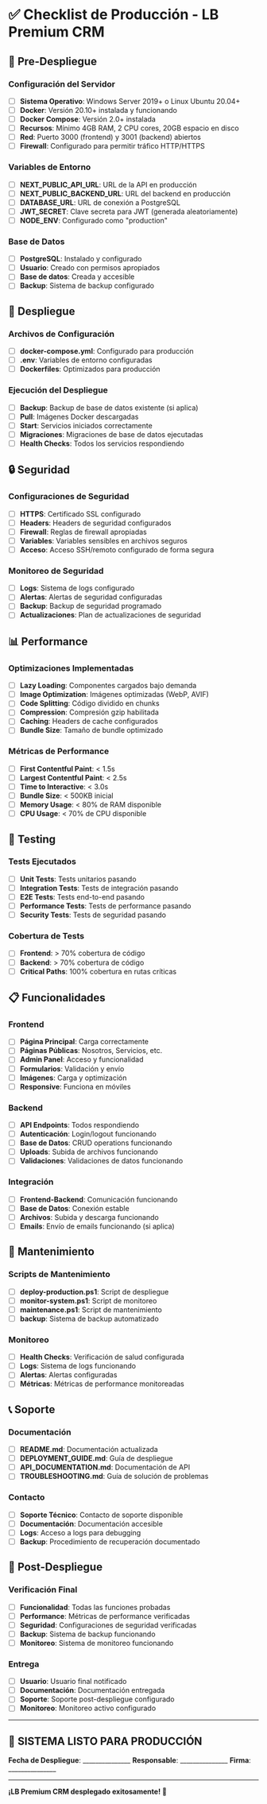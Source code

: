 # ✅ Checklist de Producción - LB Premium CRM

## 🚀 Pre-Despliegue

### **Configuración del Servidor**
- [ ] **Sistema Operativo**: Windows Server 2019+ o Linux Ubuntu 20.04+
- [ ] **Docker**: Versión 20.10+ instalada y funcionando
- [ ] **Docker Compose**: Versión 2.0+ instalada
- [ ] **Recursos**: Mínimo 4GB RAM, 2 CPU cores, 20GB espacio en disco
- [ ] **Red**: Puerto 3000 (frontend) y 3001 (backend) abiertos
- [ ] **Firewall**: Configurado para permitir tráfico HTTP/HTTPS

### **Variables de Entorno**
- [ ] **NEXT_PUBLIC_API_URL**: URL de la API en producción
- [ ] **NEXT_PUBLIC_BACKEND_URL**: URL del backend en producción
- [ ] **DATABASE_URL**: URL de conexión a PostgreSQL
- [ ] **JWT_SECRET**: Clave secreta para JWT (generada aleatoriamente)
- [ ] **NODE_ENV**: Configurado como "production"

### **Base de Datos**
- [ ] **PostgreSQL**: Instalado y configurado
- [ ] **Usuario**: Creado con permisos apropiados
- [ ] **Base de datos**: Creada y accesible
- [ ] **Backup**: Sistema de backup configurado

## 🐳 Despliegue

### **Archivos de Configuración**
- [ ] **docker-compose.yml**: Configurado para producción
- [ ] **.env**: Variables de entorno configuradas
- [ ] **Dockerfiles**: Optimizados para producción

### **Ejecución del Despliegue**
- [ ] **Backup**: Backup de base de datos existente (si aplica)
- [ ] **Pull**: Imágenes Docker descargadas
- [ ] **Start**: Servicios iniciados correctamente
- [ ] **Migraciones**: Migraciones de base de datos ejecutadas
- [ ] **Health Checks**: Todos los servicios respondiendo

## 🔒 Seguridad

### **Configuraciones de Seguridad**
- [ ] **HTTPS**: Certificado SSL configurado
- [ ] **Headers**: Headers de seguridad configurados
- [ ] **Firewall**: Reglas de firewall apropiadas
- [ ] **Variables**: Variables sensibles en archivos seguros
- [ ] **Acceso**: Acceso SSH/remoto configurado de forma segura

### **Monitoreo de Seguridad**
- [ ] **Logs**: Sistema de logs configurado
- [ ] **Alertas**: Alertas de seguridad configuradas
- [ ] **Backup**: Backup de seguridad programado
- [ ] **Actualizaciones**: Plan de actualizaciones de seguridad

## 📊 Performance

### **Optimizaciones Implementadas**
- [ ] **Lazy Loading**: Componentes cargados bajo demanda
- [ ] **Image Optimization**: Imágenes optimizadas (WebP, AVIF)
- [ ] **Code Splitting**: Código dividido en chunks
- [ ] **Compression**: Compresión gzip habilitada
- [ ] **Caching**: Headers de cache configurados
- [ ] **Bundle Size**: Tamaño de bundle optimizado

### **Métricas de Performance**
- [ ] **First Contentful Paint**: < 1.5s
- [ ] **Largest Contentful Paint**: < 2.5s
- [ ] **Time to Interactive**: < 3.0s
- [ ] **Bundle Size**: < 500KB inicial
- [ ] **Memory Usage**: < 80% de RAM disponible
- [ ] **CPU Usage**: < 70% de CPU disponible

## 🧪 Testing

### **Tests Ejecutados**
- [ ] **Unit Tests**: Tests unitarios pasando
- [ ] **Integration Tests**: Tests de integración pasando
- [ ] **E2E Tests**: Tests end-to-end pasando
- [ ] **Performance Tests**: Tests de performance pasando
- [ ] **Security Tests**: Tests de seguridad pasando

### **Cobertura de Tests**
- [ ] **Frontend**: > 70% cobertura de código
- [ ] **Backend**: > 70% cobertura de código
- [ ] **Critical Paths**: 100% cobertura en rutas críticas

## 📋 Funcionalidades

### **Frontend**
- [ ] **Página Principal**: Carga correctamente
- [ ] **Páginas Públicas**: Nosotros, Servicios, etc.
- [ ] **Admin Panel**: Acceso y funcionalidad
- [ ] **Formularios**: Validación y envío
- [ ] **Imágenes**: Carga y optimización
- [ ] **Responsive**: Funciona en móviles

### **Backend**
- [ ] **API Endpoints**: Todos respondiendo
- [ ] **Autenticación**: Login/logout funcionando
- [ ] **Base de Datos**: CRUD operations funcionando
- [ ] **Uploads**: Subida de archivos funcionando
- [ ] **Validaciones**: Validaciones de datos funcionando

### **Integración**
- [ ] **Frontend-Backend**: Comunicación funcionando
- [ ] **Base de Datos**: Conexión estable
- [ ] **Archivos**: Subida y descarga funcionando
- [ ] **Emails**: Envío de emails funcionando (si aplica)

## 🔧 Mantenimiento

### **Scripts de Mantenimiento**
- [ ] **deploy-production.ps1**: Script de despliegue
- [ ] **monitor-system.ps1**: Script de monitoreo
- [ ] **maintenance.ps1**: Script de mantenimiento
- [ ] **backup**: Sistema de backup automatizado

### **Monitoreo**
- [ ] **Health Checks**: Verificación de salud configurada
- [ ] **Logs**: Sistema de logs funcionando
- [ ] **Alertas**: Alertas configuradas
- [ ] **Métricas**: Métricas de performance monitoreadas

## 📞 Soporte

### **Documentación**
- [ ] **README.md**: Documentación actualizada
- [ ] **DEPLOYMENT_GUIDE.md**: Guía de despliegue
- [ ] **API_DOCUMENTATION.md**: Documentación de API
- [ ] **TROUBLESHOOTING.md**: Guía de solución de problemas

### **Contacto**
- [ ] **Soporte Técnico**: Contacto de soporte disponible
- [ ] **Documentación**: Documentación accesible
- [ ] **Logs**: Acceso a logs para debugging
- [ ] **Backup**: Procedimiento de recuperación documentado

## 🎯 Post-Despliegue

### **Verificación Final**
- [ ] **Funcionalidad**: Todas las funciones probadas
- [ ] **Performance**: Métricas de performance verificadas
- [ ] **Seguridad**: Configuraciones de seguridad verificadas
- [ ] **Backup**: Sistema de backup funcionando
- [ ] **Monitoreo**: Sistema de monitoreo funcionando

### **Entrega**
- [ ] **Usuario**: Usuario final notificado
- [ ] **Documentación**: Documentación entregada
- [ ] **Soporte**: Soporte post-despliegue configurado
- [ ] **Monitoreo**: Monitoreo activo configurado

---

## 🚀 **SISTEMA LISTO PARA PRODUCCIÓN**

**Fecha de Despliegue**: _______________
**Responsable**: _______________
**Firma**: _______________

---

**¡LB Premium CRM desplegado exitosamente! 🎉**


